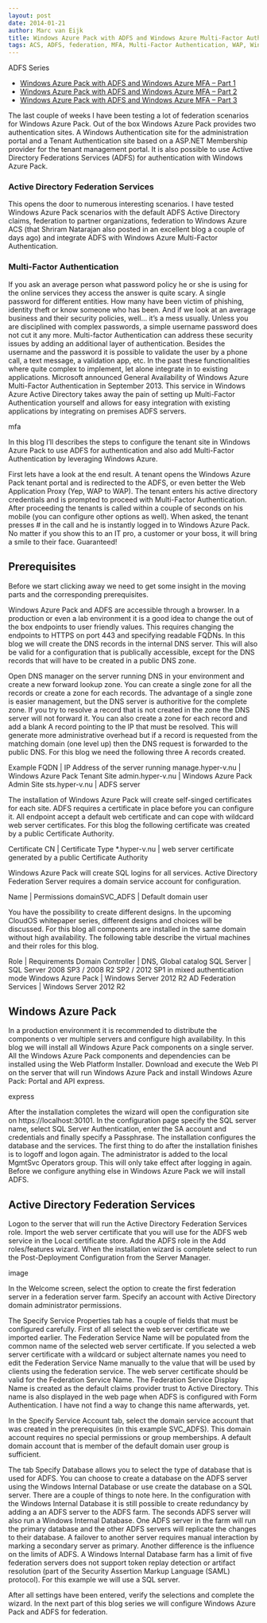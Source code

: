 ```yaml
---
layout: post
date: 2014-01-21
author: Marc van Eijk
title: Windows Azure Pack with ADFS and Windows Azure Multi-Factor Authentication – Part 1
tags: ACS, ADFS, federation, MFA, Multi-Factor Authentication, WAP, Windows Azure, Windows Azure Pack
---
```

ADFS Series

- [Windows Azure Pack with ADFS and Windows Azure MFA – Part 1](/2014/01/21/mfa1)
- [Windows Azure Pack with ADFS and Windows Azure MFA – Part 2](/2014/02/26/mfa2)
- [Windows Azure Pack with ADFS and Windows Azure MFA – Part 3](/2014/03/10/mfa3)

The last couple of weeks I have been testing a lot of federation scenarios for Windows Azure Pack. Out of the box Windows Azure Pack provides two authentication sites. A Windows Authentication site for the administration portal and a Tenant Authentication site based on a ASP.NET Membership provider for the tenant management portal. It is also possible to use Active Directory Federations Services (ADFS) for authentication with Windows Azure Pack.

### Active Directory Federation Services

This opens the door to numerous interesting scenarios. I have tested Windows Azure Pack scenarios with the default ADFS Active Directory claims, federation to partner organizations, federation to Windows Azure ACS (that Shriram Natarajan also posted in an excellent blog a couple of days ago) and integrate ADFS with Windows Azure Multi-Factor Authentication.

### Multi-Factor Authentication

If you ask an average person what password policy he or she is using for the online services they access the answer is quite scary. A single password for different entities. How many have been victim of phishing, identity theft  or know someone who has been. And if we look at an average business and their security policies, well… it’s a mess usually. Unless you are disciplined with complex passwords, a simple username password does not cut it any more. Multi-factor Authentication can address these security issues by adding an additional layer of authentication. Besides the username and the password it is possible to validate the user by a phone call, a text message, a validation app, etc. In the past these functionalities where quite complex to implement, let alone integrate in to existing applications. Microsoft announced General Availability of Windows Azure Multi-Factor Authentication in September 2013. This service in Windows Azure Active Directory takes away the pain of setting up Multi-Factor Authentication yourself and allows for easy integration with existing applications by integrating on premises ADFS servers.

mfa

In this blog I’ll describes the steps to configure the tenant site in Windows Azure Pack to use ADFS for authentication and also add Multi-Factor Authentication by leveraging Windows Azure.

First lets have a look at the end result. A tenant opens the Windows Azure Pack tenant portal and is redirected to the ADFS, or even better the Web Application Proxy (Yep, WAP to WAP). The tenant enters his active directory credentials and is prompted to proceed with Multi-Factor Authentication. After proceeding the tenants is called within a couple of  seconds on his mobile (you can configure other options as well). When asked, the tenant presses # in the call and he is instantly logged in to Windows Azure Pack. No matter if you show this to an IT pro, a customer or your boss, it will bring a smile to their face. Guaranteed!

## Prerequisites

Before we start clicking away we need to get some insight in the moving parts and the corresponding prerequisites.

Windows Azure Pack and ADFS are accessible through a browser. In a production or even a lab environment it is a good idea to change the out of the box endpoints to user friendly values. This requires changing the endpoints to HTTPS on port 443 and specifying readable FQDNs. In this blog we will create the DNS records in the internal DNS server. This will also be valid for a configuration that is publically accessible, except for the DNS records that will have to be created in a public DNS zone.

Open DNS manager on the server running DNS in your environment and create a new forward lookup zone. You can create a single zone for all the records or create a zone for each records. The advantage of a single zone is easier management, but the DNS server is authoritive for the complete zone. If you try to resolve a record that is not created in the zone the DNS server will not forward it. You can also create a zone for each record and add a blank A record pointing to the IP that must be resolved. This will generate more administrative overhead but if a record is requested from the matching domain (one level up) then the DNS request is forwarded to the public DNS. For this blog we need the following three A records created.

Example FQDN | IP Address of the server running 
manage.hyper-v.nu | Windows Azure Pack Tenant Site 
admin.hyper-v.nu | Windows Azure Pack Admin Site 
sts.hyper-v.nu | ADFS server 

The installation of Windows Azure Pack will create self-singed certificates for each site. ADFS requires a certificate in place before you can configure it. All endpoint accept a default web certificate and can cope with wildcard web server certificates. For this blog the following certificate was created by a public Certificate Authority.

Certificate CN | Certificate Type 
*.hyper-v.nu | web server certificate generated by a public Certificate Authority 

Windows Azure Pack will create SQL logins for all services. Active Directory Federation Server requires a domain service account for configuration.

Name | Permissions 
domainSVC_ADFS | Default domain user 

You have the possibility to create different designs. In the upcoming CloudOS whitepaper series, different designs and choices will be discussed. For this blog all components are installed in the same domain without high availability. The following table describe the virtual machines and their roles for this blog.

Role | Requirements 
Domain Controller | DNS, Global catalog 
SQL Server | SQL Server 2008 SP3 / 2008 R2 SP2 / 2012 SP1 in mixed authentication mode 
Windows Azure Pack | Windows Server 2012 R2 
AD Federation Services | Windows Server 2012 R2 

## Windows Azure Pack

In a production environment it is recommended to distribute the components o
 ver multiple servers and configure high availability. In this blog we will install all Windows Azure Pack components on a single server. All the Windows Azure Pack components and dependencies can be installed using the Web Platform Installer. Download and execute the Web PI on the server that will run Windows Azure Pack and install Windows Azure Pack: Portal and API express.

express

After the installation completes the wizard will open the configuration site on https://localhost:30101. In the configuration page specify the SQL server name, select SQL Server Authentication, enter the SA account and credentials and finally specify a Passphrase. The installation configures the database and the services. The first thing to do after the installation finishes is to logoff and logon again. The administrator is added to the local MgmtSvc Operators group. This will only take effect after logging in again. Before we configure anything else in Windows Azure Pack we will install ADFS.

## Active Directory Federation Services

Logon to the server that will run the Active Directory Federation Services role. Import the web server certificate that you will use for the ADFS web service in the Local certificate store. Add the ADFS role in the Add roles/features wizard. When the installation wizard is complete select to run the Post-Deployment Configuration from the Server Manager.

image

In the Welcome screen, select the option to create the first federation server in a federation server farm. Specify an account with Active Directory domain administrator permissions.

The Specify Service Properties tab has a couple of fields that must be configured carefully. First of all select the web server certificate we imported earlier. The Federation Service Name will be populated from the common name of the selected web server certificate. If you selected a web server certificate with a wildcard or subject alternate names you need to edit the Federation Service Name manually to the value that will be used by clients using the federation service. The web server certificate should be valid for the Federation Service Name. The Federation Service Display Name is created as the default claims provider trust to Active Directory. This name is also displayed in the web page when ADFS is configured with Form Authentication. I have not find a way to change this name afterwards, yet.

In the Specify Service Account tab, select the domain service account that was created in the prerequisites (in this example SVC_ADFS). This domain account requires no special permissions or group memberships. A default domain account that is member of the default domain user group is sufficient.

The tab Specify Database allows you to select the type of database that is used for ADFS. You can choose to create a database on the ADFS server using the Windows Internal Database or use create the database on a SQL server. There are a couple of things to note here. In the configuration with the Windows Internal Database it is still possible to create redundancy by adding a an ADFS server to the ADFS farm. The seconds ADFS server will also run a Windows Internal Database. One ADFS server in the farm will run the primary database and the other ADFS servers will replicate the changes to their database. A failover to another server requires manual interaction by marking a secondary server as primary. Another difference is the influence on the limits of ADFS. A Windows Internal Database farm has a limit of five federation servers does not support token replay detection or artifact resolution (part of the Security Assertion Markup Language (SAML) protocol). For this example we will use a SQL server.

After all settings have been entered, verify the selections and complete the wizard. In the next part of this blog series we will configure Windows Azure Pack and ADFS for federation.
